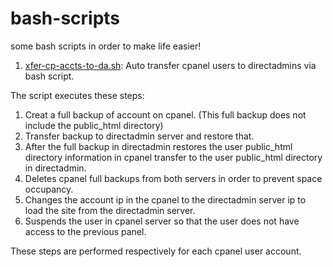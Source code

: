 # bash-scripts
some bash scripts in order to make life easier!

1. <a href="https://github.com/Farshid928/bash-scripts/blob/master/xfer-cp-accts-to-da.sh">xfer-cp-accts-to-da.sh</a>:
Auto transfer cpanel users to directadmins via bash script.

The script executes these steps:
1. Creat a full backup of account on cpanel. (This full backup does not include the public_html directory)
2. Transfer backup to directadmin server and restore that.
3. After the full backup in directadmin restores the user public_html directory information in cpanel transfer to the user public_html directory in directadmin.
4. Deletes cpanel full backups from both servers in order to prevent space occupancy.
5. Changes the account ip in the cpanel to the directadmin server ip to load the site from the directadmin server.
6. Suspends the user in cpanel server so that the user does not have access to the previous panel.

These steps are performed respectively for each cpanel user account.

